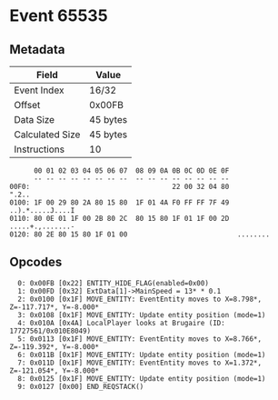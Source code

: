 # Event 65535

## Metadata

| Field           | Value    |
|-----------------|----------|
| Event Index     | 16/32    |
| Offset          | 0x00FB   |
| Data Size       | 45 bytes |
| Calculated Size | 45 bytes |
| Instructions    | 10       |

```
      00 01 02 03 04 05 06 07  08 09 0A 0B 0C 0D 0E 0F
      -- -- -- -- -- -- -- --  -- -- -- -- -- -- -- --
00F0:                                   22 00 32 04 80             ".2..
0100: 1F 00 29 80 2A 80 15 80  1F 01 4A F0 FF FF 7F 49  ..).*.....J....I
0110: 80 0E 01 1F 00 2B 80 2C  80 15 80 1F 01 1F 00 2D  .....+.,.......-
0120: 80 2E 80 15 80 1F 01 00                           ........        
```

## Opcodes

```
  0: 0x00FB [0x22] ENTITY_HIDE_FLAG(enabled=0x00)
  1: 0x00FD [0x32] ExtData[1]->MainSpeed = 13* * 0.1
  2: 0x0100 [0x1F] MOVE_ENTITY: EventEntity moves to X=8.798*, Z=-117.717*, Y=-8.000*
  3: 0x0108 [0x1F] MOVE_ENTITY: Update entity position (mode=1)
  4: 0x010A [0x4A] LocalPlayer looks at Brugaire (ID: 17727561/0x010E8049)
  5: 0x0113 [0x1F] MOVE_ENTITY: EventEntity moves to X=8.766*, Z=-119.392*, Y=-8.000*
  6: 0x011B [0x1F] MOVE_ENTITY: Update entity position (mode=1)
  7: 0x011D [0x1F] MOVE_ENTITY: EventEntity moves to X=1.372*, Z=-121.054*, Y=-8.000*
  8: 0x0125 [0x1F] MOVE_ENTITY: Update entity position (mode=1)
  9: 0x0127 [0x00] END_REQSTACK()
```
